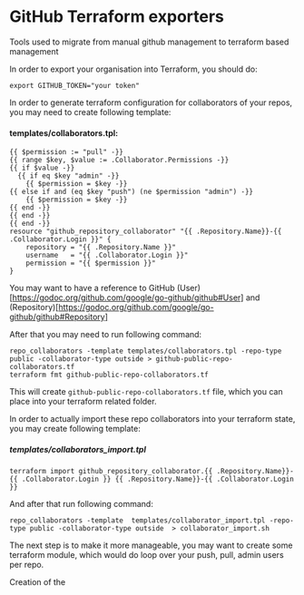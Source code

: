 # GitHub Terraform exporters

Tools used to migrate from manual github management to terraform based management

In order to export your organisation into Terraform, you should do:

```
export GITHUB_TOKEN="your token"
```

In order to generate terraform configuration for collaborators of your repos, you may need to create following template:

#### templates/collaborators.tpl:

```
{{ $permission := "pull" -}}
{{ range $key, $value := .Collaborator.Permissions -}}
{{ if $value -}}
  {{ if eq $key "admin" -}}
    {{ $permission = $key -}}
{{ else if and (eq $key "push") (ne $permission "admin") -}}
    {{ $permission = $key -}}
{{ end -}}
{{ end -}}
{{ end -}}
resource "github_repository_collaborator" "{{ .Repository.Name}}-{{ .Collaborator.Login }}" {
    repository = "{{ .Repository.Name }}"
    username   = "{{ .Collaborator.Login }}"
    permission = "{{ $permission }}"
}
```

You may want to have a reference to GitHub (User)[https://godoc.org/github.com/google/go-github/github#User] and (Repository)[https://godoc.org/github.com/google/go-github/github#Repository]

After that you may need to run following command:

```
repo_collaborators -template templates/collaborators.tpl -repo-type public -collaborator-type outside > github-public-repo-collaborators.tf
terraform fmt github-public-repo-collaborators.tf
```

This will create `github-public-repo-collaborators.tf` file, which you can place into your terraform related folder.

In order to actually import these repo collaborators into your terraform state, you may create following template:

##### templates/collaborators_import.tpl

```
terraform import github_repository_collaborator.{{ .Repository.Name}}-{{ .Collaborator.Login }} {{ .Repository.Name}}-{{ .Collaborator.Login }}
```

And after that run following command:

```
repo_collaborators -template  templates/collaborator_import.tpl -repo-type public -collaborator-type outside  > collaborator_import.sh
```

The next step is to make it more manageable, you may want to create some terraform module, which would do loop over your push, pull, admin users per repo.

Creation of the
